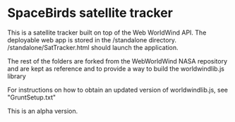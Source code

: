 # SpaceBirds satellite tracker #
This is a satellite tracker built on top of the Web WorldWind API.
The deployable web app is stored in the /standalone directory.
/standalone/SatTracker.html should launch the application.

The rest of the folders are forked from the WebWorldWind NASA repository
and are kept as reference and to provide a way to build the worldwindlib.js library

For instructions on how to obtain an updated version of worldwindlib.js, see "GruntSetup.txt"

This is an alpha version.

